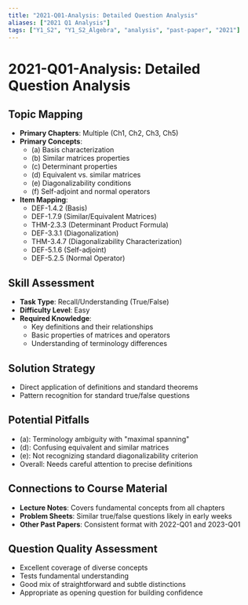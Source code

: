 ```yaml
---
title: "2021-Q01-Analysis: Detailed Question Analysis"
aliases: ["2021 Q1 Analysis"]
tags: ["Y1_S2", "Y1_S2_Algebra", "analysis", "past-paper", "2021"]
---
```


# 2021-Q01-Analysis: Detailed Question Analysis

## Topic Mapping
- **Primary Chapters**: Multiple (Ch1, Ch2, Ch3, Ch5)
- **Primary Concepts**: 
  - (a) Basis characterization
  - (b) Similar matrices properties
  - (c) Determinant properties
  - (d) Equivalent vs. similar matrices
  - (e) Diagonalizability conditions
  - (f) Self-adjoint and normal operators
- **Item Mapping**: 
  - DEF-1.4.2 (Basis)
  - DEF-1.7.9 (Similar/Equivalent Matrices)
  - THM-2.3.3 (Determinant Product Formula)
  - DEF-3.3.1 (Diagonalization)
  - THM-3.4.7 (Diagonalizability Characterization)
  - DEF-5.1.6 (Self-adjoint)
  - DEF-5.2.5 (Normal Operator)

## Skill Assessment
- **Task Type**: Recall/Understanding (True/False)
- **Difficulty Level**: Easy
- **Required Knowledge**: 
  - Key definitions and their relationships
  - Basic properties of matrices and operators
  - Understanding of terminology differences

## Solution Strategy
- Direct application of definitions and standard theorems
- Pattern recognition for standard true/false questions

## Potential Pitfalls
- (a): Terminology ambiguity with "maximal spanning"
- (d): Confusing equivalent and similar matrices
- (e): Not recognizing standard diagonalizability criterion
- Overall: Needs careful attention to precise definitions

## Connections to Course Material
- **Lecture Notes**: Covers fundamental concepts from all chapters
- **Problem Sheets**: Similar true/false questions likely in early weeks
- **Other Past Papers**: Consistent format with 2022-Q01 and 2023-Q01

## Question Quality Assessment
- Excellent coverage of diverse concepts
- Tests fundamental understanding
- Good mix of straightforward and subtle distinctions
- Appropriate as opening question for building confidence

